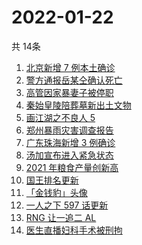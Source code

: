 # 2022-01-22
  共 14条

  <!-- BEGIN -->
  <!-- 最后更新时间:Sat Jan 22 2022 03:10:46 GMT+0000 (Coordinated Universal Time) -->
  1. [北京新增 7 例本土确诊](https://www.zhihu.com/search?q=北京疫情)
1. [警方通报岳某仝确认死亡](https://www.zhihu.com/search?q=警方通报打工寻子)
1. [高管因家暴妻子被停职](https://www.zhihu.com/search?q=高管家暴)
1. [秦始皇陵陪葬墓新出土文物](https://www.zhihu.com/search?q=秦始皇陵)
1. [画江湖之不良人 5](https://www.zhihu.com/search?q=不良人)
1. [郑州暴雨灾害调查报告](https://www.zhihu.com/search?q=郑州720特大暴雨)
1. [广东珠海新增 3 例确诊](https://www.zhihu.com/search?q=广东疫情)
1. [汤加宣布进入紧急状态](https://www.zhihu.com/search?q=汤加)
1. [2021 年粮食产量创新高](https://www.zhihu.com/search?q=2021粮食产量)
1. [国王排名更新](https://www.zhihu.com/search?q=国王排名)
1. [「金钱豹」头像](https://www.zhihu.com/search?q=金钱豹头像)
1. [一人之下 597 话更新](https://www.zhihu.com/search?q=一人之下)
1. [RNG 让一追二 AL](https://www.zhihu.com/search?q=rng)
1. [医生直播妇科手术被刑拘](https://www.zhihu.com/search?q=医生直播妇科手术)
  <!-- END -->
  